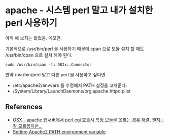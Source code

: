 # apache - 시스템 perl 말고 내가 설치한 perl 사용하기
아직 해 보지는 않았음. 메모만.

기본적으로 /usr/bin/perl 을 사용하기 때문에 cpan 으로 모듈 설치 할 때도 /usr/bin/cpan 으로 설치 해야 된다.
```
sudo /usr/bin/cpan -fi DBIx::Connector
```

만약 /usr/bin/perl 말고 다른 perl 을 사용하고 싶다면

* /etc/apache2/envvars 를 수정해서 PATH 설정을 고쳐준다.
* /System/Library/LaunchDaemons/org.apache.httpd.plist

## References
* [OSX - apache 웹서버에서 perl cgi 호출시 특정 모듈을 못찾는 경우 해결. 왠지는 잘 모르겠지만...](https://junho85.pe.kr/1196#comment-4288616084)
* [Setting Apache2 PATH environment variable](https://serverfault.com/questions/151328/setting-apache2-path-environment-variable/316047#316047)
